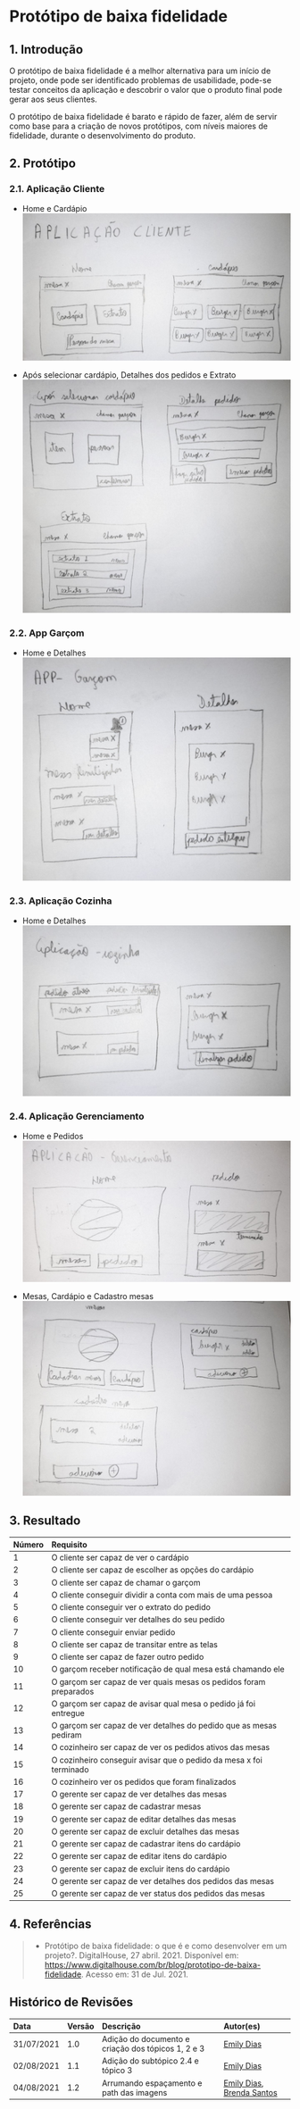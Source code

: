 # Protótipo de baixa fidelidade

## 1. Introdução

O protótipo de baixa fidelidade é a melhor alternativa para um início de projeto, onde pode ser identificado problemas de usabilidade, pode-se testar conceitos da aplicação e descobrir o valor que o produto final pode gerar aos seus clientes.

O protótipo de baixa fidelidade é barato e rápido de fazer, além de servir como base para a criação de novos protótipos, com níveis maiores de fidelidade, durante o desenvolvimento do produto.

## 2. Protótipo

### 2.1. Aplicação Cliente

- Home e Cardápio
  [![imagem1](../../assets/img/seminario1/prototipo-baixa-fidelidade/aplicação-cliente-1.jpg)](../../assets/img/seminario1/prototipo-baixa-fidelidade/aplicação-cliente-1.jpg)

- Após selecionar cardápio, Detalhes dos pedidos e Extrato
  [![imagem2](../../assets/img/seminario1/prototipo-baixa-fidelidade/aplicação-cliente-2.jpg)](../../assets/img/seminario1/prototipo-baixa-fidelidade/aplicação-cliente-2.jpg)

### 2.2. App Garçom

- Home e Detalhes
  [![imagem3](../../assets/img/seminario1/prototipo-baixa-fidelidade/aplicação-garçom.jpg)](../../assets/img/seminario1/prototipo-baixa-fidelidade/aplicação-garçom.jpg)

### 2.3. Aplicação Cozinha

- Home e Detalhes
  [![imagem4](../../assets/img/seminario1/prototipo-baixa-fidelidade/aplicação-cozinha.jpg)](../../assets/img/seminario1/prototipo-baixa-fidelidade/aplicação-cozinha.jpg)

### 2.4. Aplicação Gerenciamento

- Home e Pedidos
  [![imagem5](../../assets/img/seminario1/prototipo-baixa-fidelidade/aplicação-gerente-1.jpg)](../../assets/img/seminario1/prototipo-baixa-fidelidade/aplicação-gerente-1.jpg)

- Mesas, Cardápio e Cadastro mesas
  [![imagem6](../../assets/img/seminario1/prototipo-baixa-fidelidade/aplicação-gerente-2.jpg)](../../assets/img/seminario1/prototipo-baixa-fidelidade/aplicação-gerente-2.jpg)

## 3. Resultado

| Número | Requisito                                                          |
| :----- | :----------------------------------------------------------------- |
| 1      | O cliente ser capaz de ver o cardápio                              |
| 2      | O cliente ser capaz de escolher as opções do cardápio              |
| 3      | O cliente ser capaz de chamar o garçom                             |
| 4      | O cliente conseguir dividir a conta com mais de uma pessoa         |
| 5      | O cliente conseguir ver o extrato do pedido                        |
| 6      | O cliente conseguir ver detalhes do seu pedido                     |
| 7      | O cliente conseguir enviar pedido                                  |
| 8      | O cliente ser capaz de transitar entre as telas                    |
| 9      | O cliente ser capaz de fazer outro pedido                          |
| 10     | O garçom receber notificação de qual mesa está chamando ele        |
| 11     | O garçom ser capaz de ver quais mesas os pedidos foram preparados  |
| 12     | O garçom ser capaz de avisar qual mesa o pedido já foi entregue    |
| 13     | O garçom ser capaz de ver detalhes do pedido que as mesas pediram  |
| 14     | O cozinheiro ser capaz de ver os pedidos ativos das mesas          |
| 15     | O cozinheiro conseguir avisar que o pedido da mesa x foi terminado |
| 16     | O cozinheiro ver os pedidos que foram finalizados                  |
| 17     | O gerente ser capaz de ver detalhes das mesas                      |
| 18     | O gerente ser capaz de cadastrar mesas                             |
| 19     | O gerente ser capaz de editar detalhes das mesas                   |
| 20     | O gerente ser capaz de excluir detalhes das mesas                  |
| 21     | O gerente ser capaz de cadastrar itens do cardápio                 |
| 22     | O gerente ser capaz de editar itens do cardápio                    |
| 23     | O gerente ser capaz de excluir itens do cardápio                   |
| 24     | O gerente ser capaz de ver detalhes dos pedidos das mesas          |
| 25     | O gerente ser capaz de ver status dos pedidos das mesas            |

## 4. Referências

> - Protótipo de baixa fidelidade: o que é e como desenvolver em um projeto?. DigitalHouse, 27 abril. 2021. Disponível em: https://www.digitalhouse.com/br/blog/prototipo-de-baixa-fidelidade. Acesso em: 31 de Jul. 2021.

## Histórico de Revisões

| Data       | Versão | Descrição                                          | Autor(es)                                                                                    |
| :--------- | :----- | :------------------------------------------------- | :------------------------------------------------------------------------------------------- |
| 31/07/2021 | 1.0    | Adição do documento e criação dos tópicos 1, 2 e 3 | [Emily Dias](https://github.com/emysdias)                                                    |
| 02/08/2021 | 1.1    | Adição do subtópico 2.4 e tópico 3                 | [Emily Dias](https://github.com/emysdias)                                                    |
| 04/08/2021 | 1.2    | Arrumando espaçamento e path das imagens           | [Emily Dias](https://github.com/emysdias), [Brenda Santos](https://github.com/brendavsantos) |
